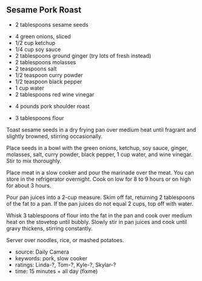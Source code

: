 Sesame Pork Roast
-----------------

- 2 tablespoons sesame seeds
<!-- -->
- 4 green onions, sliced
- 1/2 cup ketchup
- 1/4 cup soy sauce
- 2 tablespoons ground ginger (try lots of fresh instead)
- 2 tablespoons molasses
- 2 teaspoons salt
- 1/2 teaspoon curry powder
- 1/2 teaspoon black pepper
- 1 cup water
- 2 tablespoons red wine vinegar
<!-- -->
- 4 pounds pork shoulder roast
<!-- -->
- 3 tablespoons flour

Toast sesame seeds in a dry frying pan over medium heat until fragrant
and slightly browned, stirring occasionally.

Place seeds in a bowl with the green onions, ketchup, soy sauce,
ginger, molasses, salt, curry powder, black pepper, 1 cup water, and
wine vinegar.  Stir to mix thoroughly.

Place meat in a slow cooker and pour the marinade over the meat.  You
can store in the refrigerator overnight.  Cook on low for 8 to 9 hours
or on high for about 3 hours.

Pour pan juices into a 2-cup measure.  Skim off fat, returning 2
tablespoons of the fat to a pan.  If the pan juices do not equal 2
cups, top off with water.

Whisk 3 tablespoons of flour into the fat in the pan and cook over
medium heat on the stovetop until bubbly.  Slowly stir in pan juices
and cook until gravy thickens, stirring constantly.

Server over noodles, rice, or mashed potatoes.

- source: Daily Camera
- keywords: pork, slow cooker
- ratings: Linda-?, Tom-?, Kyle-?, Skylar-?
- time: 15 minutes + all day (fixme)
